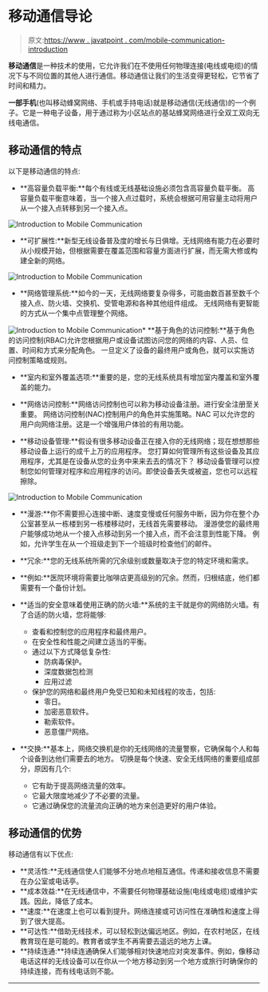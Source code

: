 # 移动通信导论

> 原文:[https://www . javatpoint . com/mobile-communication-introduction](https://www.javatpoint.com/mobile-communication-introduction)

**移动通信**是一种技术的使用，它允许我们在不使用任何物理连接(电线或电缆)的情况下与不同位置的其他人进行通信。移动通信让我们的生活变得更轻松，它节省了时间和精力。

**一部手机**(也叫移动蜂窝网络、手机或手持电话)就是移动通信(无线通信)的一个例子。它是一种电子设备，用于通过称为小区站点的基站蜂窝网络进行全双工双向无线电通信。

## 移动通信的特点

以下是移动通信的特点:

*   **高容量负载平衡:**每个有线或无线基础设施必须包含高容量负载平衡。
    高容量负载平衡意味着，当一个接入点过载时，系统会根据可用容量主动将用户从一个接入点转移到另一个接入点。

![Introduction to Mobile Communication](../Images/af81e6af43ac663e4ae5de4b88a3af94.png)

*   **可扩展性:**新型无线设备普及度的增长与日俱增。无线网络有能力在必要时从小规模开始，但根据需要在覆盖范围和容量方面进行扩展，而无需大修或构建全新的网络。

![Introduction to Mobile Communication](../Images/395f3bdef06b3ddafffad318e46fa7ce.png)

*   **网络管理系统:**如今的一天，无线网络要复杂得多，可能由数百甚至数千个接入点、防火墙、交换机、受管电源和各种其他组件组成。
    无线网络有更智能的方式从一个集中点管理整个网络。

![Introduction to Mobile Communication](../Images/52eea81e0f5a3cde5dda42e68a9e24db.png)*   **基于角色的访问控制:**基于角色的访问控制(RBAC)允许您根据用户或设备试图访问您的网络的内容、人员、位置、时间和方式来分配角色。
    一旦定义了设备的最终用户或角色，就可以实施访问控制策略或规则。

*   **室内和室外覆盖选项:**重要的是，您的无线系统具有增加室内覆盖和室外覆盖的能力。

*   **网络访问控制:**网络访问控制也可以称为移动设备注册。进行安全注册至关重要。
    网络访问控制(NAC)控制用户的角色并实施策略。NAC 可以允许您的用户向网络注册。这是一个增强用户体验的有用功能。

*   **移动设备管理:**假设有很多移动设备正在接入你的无线网络；现在想想那些移动设备上运行的成千上万的应用程序。
    您打算如何管理所有这些设备及其应用程序，尤其是在设备从您的业务中来来去去的情况下？
    移动设备管理可以控制您如何管理对程序和应用程序的访问。即使设备丢失或被盗，您也可以远程擦除。

![Introduction to Mobile Communication](../Images/c600a7eec1ff71d8f675ab55606577e5.png)

*   **漫游:**你不需要担心连接中断、速度变慢或任何服务中断，因为你在整个办公室甚至从一栋楼到另一栋楼移动时，无线首先需要移动。
    漫游使您的最终用户能够成功地从一个接入点移动到另一个接入点，而不会注意到性能下降。
    例如，允许学生在从一个班级走到下一个班级时检查他们的邮件。
*   **冗余:**您的无线系统所需的冗余级别或数量取决于您的特定环境和需求。
*   **例如:**医院环境将需要比咖啡店更高级别的冗余。然而，归根结底，他们都需要有一个备份计划。
*   **适当的安全意味着使用正确的防火墙:**系统的主干就是你的网络防火墙。有了合适的防火墙，您将能够:
    *   查看和控制您的应用程序和最终用户。
    *   在安全性和性能之间建立适当的平衡。
    *   通过以下方式降低复杂性:
        *   防病毒保护。
        *   深度数据包检测
        *   应用过滤
    *   保护您的网络和最终用户免受已知和未知线程的攻击，包括:
        *   零日。
        *   加密恶意软件。
        *   勒索软件。
        *   恶意僵尸网络。

*   **交换:**基本上，网络交换机是你的无线网络的流量警察，它确保每个人和每个设备到达他们需要去的地方。
    切换是每个快速、安全无线网络的重要组成部分，原因有几个:
    *   它有助于提高网络流量的效率。
    *   它最大限度地减少了不必要的流量。
    *   它通过确保您的流量流向正确的地方来创造更好的用户体验。

## 移动通信的优势

移动通信有以下优点:

*   **灵活性:**无线通信使人们能够不分地点地相互通信。传递和接收信息不需要在办公室或电话亭。
*   **成本效益:**在无线通信中，不需要任何物理基础设施(电线或电缆)或维护实践。因此，降低了成本。
*   **速度:**在速度上也可以看到提升。网络连接或可访问性在准确性和速度上得到了很大提高。
*   **可达性:**借助无线技术，可以轻松到达偏远地区。例如，在农村地区，在线教育现在是可能的。教育者或学生不再需要去遥远的地方上课。
*   **持续连通:**持续连通确保人们能够相对快速地应对突发事件。例如，像移动电话这样的无线设备可以在你从一个地方移动到另一个地方或旅行时确保你的持续连接，而有线电话则不能。

* * *